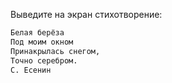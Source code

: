 Выведите на экран стихотворение:

```python
Белая берёза
Под моим окном
Принакрылась снегом,
Точно серебром.
С. Есенин
```

